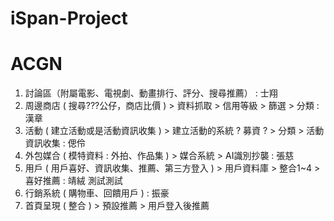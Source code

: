 # iSpan-Project

# ACGN

1. 討論區（附屬電影、電視劇、動畫排行、評分、搜尋推薦） : 士翔
2. 周邊商店 ( 搜尋???公仔，商店比價 ) > 資料抓取 > 信用等級 > 篩選 > 分類 : 漢章
3. 活動 ( 建立活動或是活動資訊收集 )  > 建立活動的系統 ? 募資 ? > 分類 > 活動資訊收集 : 偲伶  
4. 外包媒合 ( 模特資料 : 外拍、作品集 )  > 媒合系統 > AI識別抄襲  : 張慈
5. 用戶 ( 用戶喜好、資訊收集、推薦、第三方登入 ) > 用戶資料庫 > 整合1~4 > 喜好推薦 : 靖絨 測試測試
6. 行銷系統 ( 購物車、回饋用戶 ) : 振豪
7. 首頁呈現 ( 整合 ) > 預設推薦 > 用戶登入後推薦
